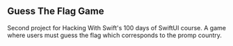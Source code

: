 ## Guess The Flag Game
Second project for Hacking With Swift's 100 days of SwiftUI course. A game where users must guess the flag which corresponds to the promp country.
